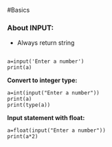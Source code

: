 #Basics 
### About INPUT:

* Always return string
```

a=input('Enter a number')
print(a)
```

**Convert to integer type:**
```
a=int(input("Enter a number"))
print(a)
print(type(a))
```

**Input statement with float:**
```
a=float(input("Enter a number"))
print(a*2)
```
